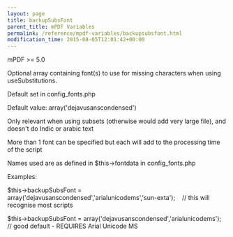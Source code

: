 ```yaml
---
layout: page
title: backupSubsFont
parent_title: mPDF Variables
permalink: /reference/mpdf-variables/backupsubsfont.html
modification_time: 2015-08-05T12:01:42+00:00
---
```


mPDF &gt;= 5.0

Optional array containing font(s) to use for missing characters when using useSubstitutions.

Default set in config_fonts.php

Default value: array('dejavusanscondensed')

Only relevant when using subsets (otherwise would add very large file), and doesn't do Indic or arabic text

More than 1 font can be specified but each will add to the processing time of the script

Names used are as defined in $this-&gt;fontdata in config_fonts.php

Examples:

$this-&gt;backupSubsFont = array('dejavusanscondensed','arialunicodems','sun-exta');&nbsp;&nbsp;&nbsp; // this will recognise most scripts

$this-&gt;backupSubsFont = array('dejavusanscondensed','arialunicodems');&nbsp;&nbsp;&nbsp; // good default - REQUIRES Arial Unicode MS

